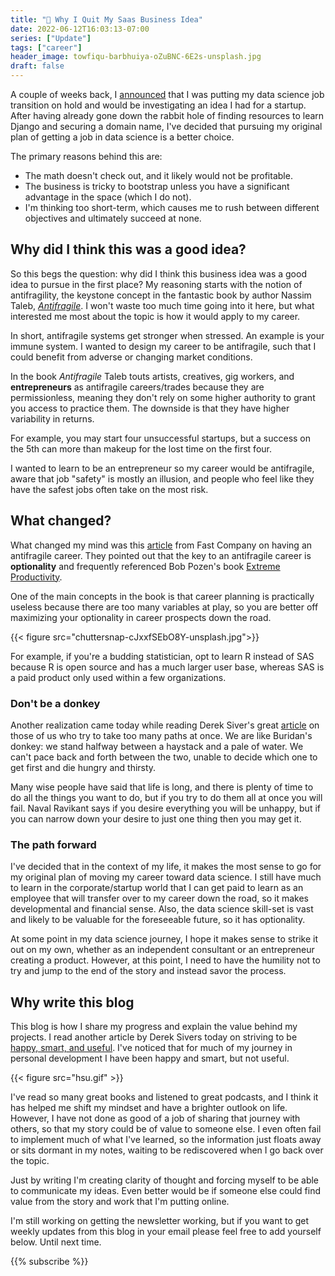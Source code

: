 ```yaml
---
title: "😬 Why I Quit My Saas Business Idea"
date: 2022-06-12T16:03:13-07:00
series: ["Update"]
tags: ["career"]
header_image: towfiqu-barbhuiya-oZuBNC-6E2s-unsplash.jpg
draft: false
---
```

A couple of weeks back, I [announced](posts/ds-transition/week2/) that I was putting my data science job transition on hold and would be investigating an idea I had for a startup. After having already gone down the rabbit hole of finding resources to learn Django and securing a domain name, I've decided that pursuing my original plan of getting a job in data science is a better choice.

The primary reasons behind this are:

- The math doesn't check out, and it likely would not be profitable.
- The business is tricky to bootstrap unless you have a significant advantage in the space (which I do not).
- I'm thinking too short-term, which causes me to rush between different objectives and ultimately succeed at none.

## Why did I think this was a good idea?

So this begs the question: why did I think this business idea was a good idea to pursue in the first place? My reasoning starts with the notion of antifragility, the keystone concept in the fantastic book by author Nassim Taleb, [*Antifragile*](https://en.wikipedia.org/wiki/Antifragile_(book)). I won't waste too much time going into it here, but what interested me most about the topic is how it would apply to my career.

In short, antifragile systems get stronger when stressed. An example is your immune system. I wanted to design my career to be antifragile, such that I could benefit from adverse or changing market conditions.

In the book *Antifragile* Taleb touts artists, creatives, gig workers, and **entrepreneurs** as antifragile careers/trades because they are permissionless, meaning they don't rely on some higher authority to grant you access to practice them. The downside is that they have higher variability in returns.

For example, you may start four unsuccessful startups, but a success on the 5th can more than makeup for the lost time on the first four.

I wanted to learn to be an entrepreneur so my career would be antifragile, aware that job "safety" is mostly an illusion, and people who feel like they have the safest jobs often take on the most risk.

## What changed?

What changed my mind was this [article](https://www.fastcompany.com/3003416/how-build-antifragile-career) from Fast Company on having an antifragile career. They pointed out that the key to an antifragile career is **optionality** and frequently referenced Bob Pozen's book [Extreme Productivity](https://www.amazon.com/Extreme-Productivity-Boost-Results-Reduce/dp/0062188534?tag=wwwfccom-20).

One of the main concepts in the book is that career planning is practically useless because there are too many variables at play, so you are better off maximizing your optionality in career prospects down the road.

{{< figure src="chuttersnap-cJxxfSEbO8Y-unsplash.jpg">}}

For example, if you're a budding statistician, opt to learn R instead of SAS because R is open source and has a much larger user base, whereas SAS is a paid product only used within a few organizations.

### Don't be a donkey

Another realization came today while reading Derek Siver's great [article](https://sive.rs/donkey) on those of us who try to take too many paths at once. We are like Buridan's donkey: we stand halfway between a haystack and a pale of water. We can't pace back and forth between the two, unable to decide which one to get first and die hungry and thirsty.

Many wise people have said that life is long, and there is plenty of time to do all the things you want to do, but if you try to do them all at once you will fail. Naval Ravikant says if you desire everything you will be unhappy, but if you can narrow down your desire to just one thing then you may get it.

### The path forward

I've decided that in the context of my life, it makes the most sense to go for my original plan of moving my career toward data science. I still have much to learn in the corporate/startup world that I can get paid to learn as an employee that will transfer over to my career down the road, so it makes developmental and financial sense. Also, the data science skill-set is vast and likely to be valuable for the foreseeable future, so it has optionality.

At some point in my data science journey, I hope it makes sense to strike it out on my own, whether as an independent consultant or an entrepreneur creating a product. However, at this point, I need to have the humility not to try and jump to the end of the story and instead savor the process.

## Why write this blog

This blog is how I share my progress and explain the value behind my projects. I read another article by Derek Sivers today on striving to be [happy, smart, and useful](https://sive.rs/hsu). I've noticed that for much of my journey in personal development I have been happy and smart, but not useful.

{{< figure src="hsu.gif" >}}

I've read so many great books and listened to great podcasts, and I think it has helped me shift my mindset and have a brighter outlook on life. However, I have not done as good of a job of sharing that journey with others, so that my story could be of value to someone else. I even often fail to implement much of what I've learned, so the information just floats away or sits dormant in my notes, waiting to be rediscovered when I go back over the topic.

Just by writing I'm creating clarity of thought and forcing myself to be able to communicate my ideas. Even better would be if someone else could find value from the story and work that I'm putting online.

I'm still working on getting the newsletter working, but if you want to get weekly updates from this blog in your email please feel free to add yourself below. Until next time.

{{% subscribe %}}

